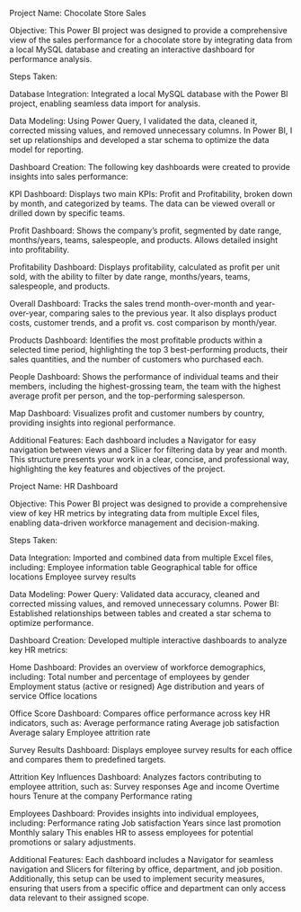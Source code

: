 Project Name: Chocolate Store Sales


Objective:
This Power BI project was designed to provide a comprehensive view of the sales performance for a chocolate store by integrating data from a local MySQL database and creating an interactive dashboard for performance analysis.


Steps Taken:

Database Integration:
Integrated a local MySQL database with the Power BI project, enabling seamless data import for analysis.

Data Modeling:
Using Power Query, I validated the data, cleaned it, corrected missing values, and removed unnecessary columns. In Power BI, I set up relationships and developed a star schema to optimize the data model for reporting.

Dashboard Creation:
The following key dashboards were created to provide insights into sales performance:

KPI Dashboard:
Displays two main KPIs: Profit and Profitability, broken down by month, and categorized by teams. The data can be viewed overall or drilled down by specific teams.

Profit Dashboard:
Shows the company’s profit, segmented by date range, months/years, teams, salespeople, and products. Allows detailed insight into profitability.

Profitability Dashboard:
Displays profitability, calculated as profit per unit sold, with the ability to filter by date range, months/years, teams, salespeople, and products.

Overall Dashboard:
Tracks the sales trend month-over-month and year-over-year, comparing sales to the previous year. It also displays product costs, customer trends, and a profit vs. cost comparison by month/year.

Products Dashboard:
Identifies the most profitable products within a selected time period, highlighting the top 3 best-performing products, their sales quantities, and the number of customers who purchased each.

People Dashboard:
Shows the performance of individual teams and their members, including the highest-grossing team, the team with the highest average profit per person, and the top-performing salesperson.

Map Dashboard:
Visualizes profit and customer numbers by country, providing insights into regional performance.


Additional Features:
Each dashboard includes a Navigator for easy navigation between views and a Slicer for filtering data by year and month.
This structure presents your work in a clear, concise, and professional way, highlighting the key features and objectives of the project.




Project Name: HR Dashboard


Objective:
This Power BI project was designed to provide a comprehensive view of key HR metrics by integrating data from multiple Excel files, enabling data-driven workforce management and decision-making.


Steps Taken:

Data Integration:
Imported and combined data from multiple Excel files, including:
Employee information table
Geographical table for office locations
Employee survey results

Data Modeling:
Power Query: Validated data accuracy, cleaned and corrected missing values, and removed unnecessary columns.
Power BI: Established relationships between tables and created a star schema to optimize performance.

Dashboard Creation:
Developed multiple interactive dashboards to analyze key HR metrics:

Home Dashboard:
Provides an overview of workforce demographics, including:
Total number and percentage of employees by gender
Employment status (active or resigned)
Age distribution and years of service
Office locations

Office Score Dashboard:
Compares office performance across key HR indicators, such as:
Average performance rating
Average job satisfaction
Average salary
Employee attrition rate

Survey Results Dashboard:
Displays employee survey results for each office and compares them to predefined targets.

Attrition Key Influences Dashboard:
Analyzes factors contributing to employee attrition, such as:
Survey responses
Age and income
Overtime hours
Tenure at the company
Performance rating

Employees Dashboard:
Provides insights into individual employees, including:
Performance rating
Job satisfaction
Years since last promotion
Monthly salary
This enables HR to assess employees for potential promotions or salary adjustments.

Additional Features:
Each dashboard includes a Navigator for seamless navigation and Slicers for filtering by office, department, and job position.
Additionally, this setup can be used to implement security measures, ensuring that users from a specific office and department can only access data relevant to their assigned scope.
